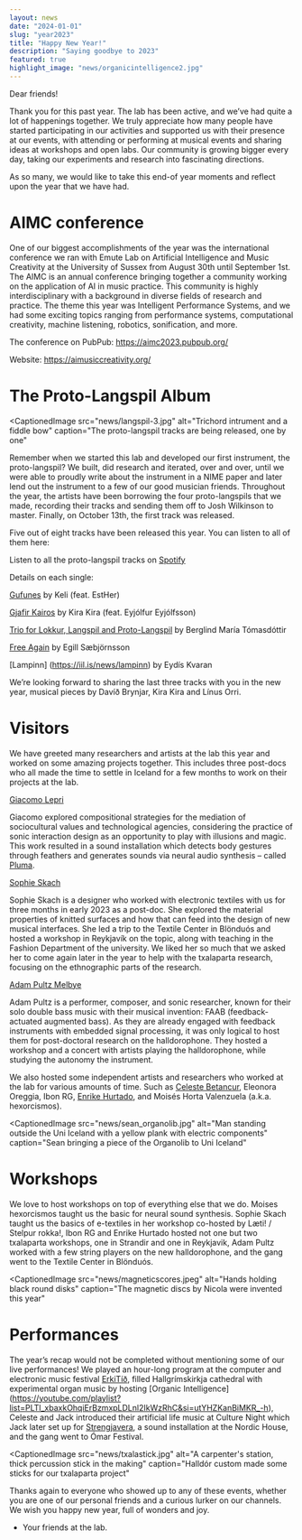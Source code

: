 ```yaml
---
layout: news
date: "2024-01-01"
slug: "year2023"
title: "Happy New Year!"
description: "Saying goodbye to 2023"
featured: true
highlight_image: "news/organicintelligence2.jpg"
---
```


<script>
    import CaptionedImage from "../../components/Images/CaptionedImage.svelte"
</script>

<CaptionedImage
    src="news/organicintelligence2.jpg"
    alt="People setting up for an electronic concert in a church"
    caption="From our Organic Intelligence concert prepration"
/>

Dear friends! 

Thank you for this past year. The lab has been active, and we’ve had quite a lot of happenings together. We truly appreciate how many people have started participating in our activities and supported us with their presence at our events, with attending or performing at musical events and sharing ideas at workshops and open labs. Our community is growing bigger every day, taking our experiments and research into fascinating directions.   

As so many, we would like to take this end-of year moments and reflect upon the year that we have had.  
 

# AIMC conference 

One of our biggest accomplishments of the year was the international conference we ran with Emute Lab on Artificial Intelligence and Music Creativity at the University of Sussex from August 30th until September 1st. The AIMC is an annual conference bringing together a community working on the application of AI in music practice. This community is highly interdisciplinary with a background in diverse fields of research and practice. The theme this year was Intelligent Performance Systems, and we had some exciting topics ranging from performance systems, computational creativity, machine listening, robotics, sonification, and more.  

The conference on PubPub: https://aimc2023.pubpub.org/  

Website: https://aimusiccreativity.org/  


# The Proto-Langspil Album 

 <CaptionedImage
    src="news/langspil-3.jpg"
    alt="Trichord intrument and a fiddle bow"
    caption="The proto-langspil tracks are being released, one by one"

Remember when we started this lab and developed our first instrument, the proto-langspil? We built, did research and iterated, over and over, until we were able to proudly write about the instrument in a NIME paper and later lend out the instrument to a few of our good musician friends. Throughout the year, the artists have been borrowing the four proto-langspils that we made, recording their tracks and sending them off to Josh Wilkinson to master. Finally, on October 13th, the first track was released.  


Five out of eight tracks have been released this year. You can listen to all of them here: 

Listen to all the proto-langspil tracks on [Spotify]( https://open.spotify.com/playlist/3jsrfO6fknJ2eyW783RSLV?si=65362cdd69b241d0) 


Details on each single: 

[Gufunes]( https://iil.is/news/langspil_album) by Keli (feat. EstHer) 

[Gjafir Kairos]( https://iil.is/news/langspil_kira_ey) by Kira Kira (feat. Eyjólfur Eyjólfsson) 

[Trio for Lokkur, Langspil and Proto-Langspil]( https://iil.is/news/trio_for_lokkur) by Berglind María Tómasdóttir 

[Free Again](https://iil.is/news/free_again) by Egill Sæbjörnsson 

[Lampinn] (https://iil.is/news/lampinn) by Eydís Kvaran 

 
We’re looking forward to sharing the last three tracks with you in the new year, musical pieces by Davíð Brynjar, Kira Kira and Línus Orri.  


# Visitors 

We have greeted many researchers and artists at the lab this year and worked on some amazing projects together. This includes three post-docs who all made the time to settle in Iceland for a few months to work on their projects at the lab.  


[Giacomo Lepri](/people#giacomo-lepri)  

Giacomo explored compositional strategies for the mediation of sociocultural values and technological agencies, considering the practice of sonic interaction design as an opportunity to play with illusions and magic. This work resulted in a sound installation which detects body gestures through feathers and generates sounds via neural audio synthesis – called [Pluma](https://iil.is/research/pluma). 


[Sophie Skach](/people#sophie-skach)  

Sophie Skach is a designer who worked with electronic textiles with us for three months in early 2023 as a post-doc. She explored the material properties of knitted surfaces and how that can feed into the design of new musical interfaces. She led a trip to the Textile Center in Blönduós and hosted a workshop in Reykjavík on the topic, along with teaching in the Fashion Department of the university. We liked her so much that we asked her to come again later in the year to help with the txalaparta research, focusing on the ethnographic parts of the research.  


[Adam Pultz Melbye](/people#adam-pultz-melbye)  

Adam Pultz is a performer, composer, and sonic researcher, known for their solo double bass music with their musical invention: FAAB (feedback-actuated augmented bass). As they are already engaged with feedback instruments with embedded signal processing, it was only logical to host them for post-doctoral research on the halldorophone. They hosted a workshop and a concert with artists playing the halldorophone, while studying the autonomy the instrument.  


We also hosted some independent artists and researchers who worked at the lab for various amounts of time. Such as [Celeste Betancur](/people#celeste-betancur), Eleonora Oreggia, Ibon RG, [Enrike Hurtado](/people#enrike-hurtado), and Moisés Horta Valenzuela (a.k.a. hexorcismos).  

  <CaptionedImage
    src="news/sean_organolib.jpg"
    alt="Man standing outside the Uni Iceland with a yellow plank with electric components"
    caption="Sean bringing a piece of the Organolib to Uni Iceland"


# Workshops 

We love to host workshops on top of everything else that we do. Moises hexorcismos taught us the basic for neural sound synthesis. Sophie Skach taught us the basics of e-textiles in her workshop co-hosted by Læti! / Stelpur rokka!, Ibon RG and Enrike Hurtado hosted not one but two txalaparta workshops, one in Strandir and one in Reykjavik, Adam Pultz worked with a few string players on the new halldorophone, and the gang went to the Textile Center in Blönduós.  

  <CaptionedImage
    src="news/magneticscores.jpeg"
    alt="Hands holding black round disks"
    caption="The magnetic discs by Nicola were invented this year"


# Performances 

The year’s recap would not be completed without mentioning some of our live performances! We played an hour-long program at the computer and electronic music festival [ErkiTíð](https://www.erkitid.is/program2023), filled Hallgrímskirkja cathedral with experimental organ music by hosting [Organic Intelligence] (https://youtube.com/playlist?list=PLTl_xbaxkOhqiErBzmxpLDLnl2IkWzRhC&si=utYHZKanBiMKR_-h), Celeste and Jack introduced their artificial life music at Culture Night which Jack later set up for [Strengjavera](https://iil.is/news/strengjavera-jack-armitage-nordic-house), a sound installation at the Nordic House, and the gang went to Ómar Festival. 

  <CaptionedImage
    src="news/txalastick.jpg"
    alt="A carpenter's station, thick percussion stick in the making"
    caption="Halldór custom made some sticks for our txalaparta project"


Thanks again to everyone who showed up to any of these events, whether you are one of our personal friends and a curious lurker on our channels. We wish you happy new year, full of wonders and joy.  

- Your friends at the lab. 
